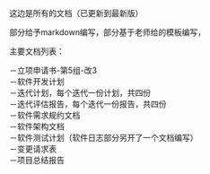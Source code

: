 这边是所有的文档（已更新到最新版）<br/>

部分给予markdown编写，部分基于老师给的模板编写，<br/>

主要文档列表：<br/>

－立项申请书-第5组-改3 <br/>
－软件开发计划 <br/>
－迭代计划，每个迭代一份计划，共四份	<br/>
－迭代评估报告，每个迭代一份报告，共四份 <br/>
－软件需求规约文档	<br/>
－软件架构文档		<br/>
－软件测试计划（软件日志部分另开了一个文档编写）	<br/>
－变更请求表	<br/>
－项目总结报告	<br/>
